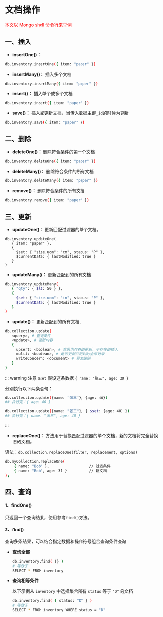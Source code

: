 # 文档操作

<font color='red'>本文以 Mongo shell 命令行来举例</font>

## 一、插入

- **insertOne()：**

```bash
db.inventory.insertOne({ item: "paper" })
```

- **insertMany()：** 插入多个文档

```bash
db.inventory.insertMany({ item: "paper" })
```

- **insert()：** 插入单个或多个文档 <Badge type='error' text="弃用" />

```bash
db.inventory.insert({ item: "paper" })
```

- **save()：** 插入或更新文档，当传入数据主键`_id`的时候为更新 <Badge type='error' text="弃用" />

```bash
db.inventory.save({ item: "paper" })
```

## 二、删除

- **deleteOne()：** 删除符合条件的第一个文档

```bash
db.inventory.deleteOne({ item: "paper" })
```

- **deleteMany()：** 删除符合条件的所有文档

```bash
db.inventory.deleteMany({ item: "paper" })
```

- **remove()：** 删除符合条件的所有文档 <Badge type='error' text="弃用" />

```bash
db.inventory.remove({ item: "paper" })
```

## 三、更新

- **updateOne()：** 更新匹配过滤器的单个文档。

```
db.inventory.updateOne(
   { item: "paper" },
   {
     $set: { "size.uom": "cm", status: "P" },
     $currentDate: { lastModified: true }
   }
)
```

- **updateMany()：** 更新匹配到的所有文档

```bash
db.inventory.updateMany(
   { "qty": { $lt: 50 } },
   {
     $set: { "size.uom": "in", status: "P" },
     $currentDate: { lastModified: true }
   }
)
```

- **update()：** 更新匹配到的所有文档,

```bash
db.collection.update(
   <query>, # 查询条件
   <update>, # 更新内容
   {
     upsert: <boolean>, # 意思为存在即更新，不存在即插入
     multi: <boolean>, # 是否更新匹配到的全部记录
     writeConcern: <document> # 异常级别
   }
)
```

::: warning 注意 `$set`
假设这条数据 `{ name: "张三", age: 30 }`

分别执行以下两条语句：  
```bash
db.collection.update({name: "张三"}, {age: 40})
## 执行完：{ age: 40 }

db.collection.update({name: "张三"}, { $set: {age: 40} })
## 执行完：{ name: "张三", age: 40 }
```
:::
- **replaceOne()：** 方法用于替换匹配过滤器的单个文档，新的文档将完全替换旧的文档。

语法：`db.collection.replaceOne(filter, replacement, options)`

```bash
db.myCollection.replaceOne(
    { name: "Bob" },                  // 过滤条件
    { name: "Bob", age: 31 }          // 新文档
);
```

## 四、查询

#### 1、findOne()

只返回一个查询结果，使用参考`find()`方法。

#### 2、find()

查询多条结果，可以结合指定数据和操作符号组合查询条件查询

- **查询全部**

  ```bash
  db.inventory.find( {} )
  # 等效于
  SELECT * FROM inventory
  ```

- **查询相等条件**

  以下示例从 `inventory` 中选择集合所有 `status` 等于 `"D"` 的文档

  ```bash
  db.inventory.find( { status: "D" } )
  # 等效于
  SELECT * FROM inventory WHERE status = "D"
  ```
